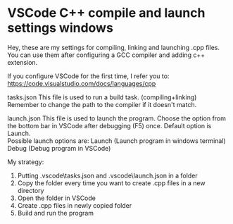 # VSCode C++ compile and launch settings windows
 Hey, these are my settings for compiling, linking and launching .cpp files. You can use them after configuring a GCC compiler and adding c++ extension.

If you configure VSCode for the first time, I refer you to:
 https://code.visualstudio.com/docs/languages/cpp

tasks.json
 This file is used to run a build task. (compiling+linking)
 Remember to change the path to the compiler if it doesn't match.

launch.json
 This file is used to launch the program.
 Choose the option from the bottom bar in VSCode after debugging (F5) once. Default option is Launch.  
 Possible launch options are:
 Launch (Launch program in windows terminal)
 Debug  (Debug program in VSCode)

My strategy:
 1. Putting .vscode\\tasks.json and .vscode\\launch.json in a folder
 2. Copy the folder every time you want to create .cpp files in a new directory
 3. Open the folder in VSCode
 4. Create .cpp files in newly copied folder
 5. Build and run the program
